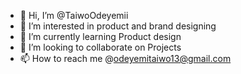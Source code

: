 - 👋 Hi, I’m @TaiwoOdeyemii
- 👀 I’m interested in product and brand designing
- 🌱 I’m currently learning Product design 
- 💞️ I’m looking to collaborate on Projects
- 📫 How to reach me @odeyemitaiwo13@gmail.com

<!---
TaiwoOdeyemii/TaiwoOdeyemii is a ✨ special ✨ repository because its `README.md` (this file) appears on your GitHub profile.
You can click the Preview link to take a look at your changes.
--->
